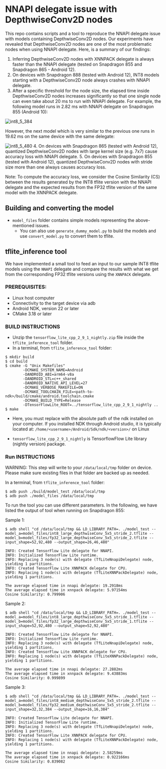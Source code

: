 # NNAPI delegate issue with DepthwiseConv2D nodes

This repo contains scripts and a tool to reproduce the NNAPI delegate issue with models containing DepthwiseConv2D nodes. Our experiments have revealed that DepthwiseConv2D nodes are one of the most problematic nodes when using NNAPI delegate. Here, is a summary of our findings:

1. Inferring DepthwiseConv2D nodes with XNNPACK delegate is always faster than the NNAPI delegate (tested on Snapdragon 855 and Snapdragon 865 - Android 12).
2. On devices with Snapdragon 888 (tested with Android 12), INT8 models starting with a DepthwiseConv2D node always crashes with NNAPI delegate. 
3. After a specific threshold for the node size, the elapsed time inside DepthwiseConv2D nodes increases significantly so that one single node can even take about 20 ms to run with NNAPI delegate. For example, the following model runs in 2.82 ms with NNAPI delegate on Snapdragon 855 (Android 10):

![int8_5_384](https://user-images.githubusercontent.com/45400368/186978999-c0dd7a75-42c5-4d3a-a2f9-571a565772db.png)

However, the next model which is very similar to the previous one runs in 19.62 ms on the same device with the same delegate:

![int8_5_480](https://user-images.githubusercontent.com/45400368/186979435-70365554-f26f-4adf-b96e-2133dd01e640.png)
4. On devices with Snapdragon 865 (tested with Android 12), quantized DepthwiseConv2D nodes with large kernel size (e.g. 7x7) cause accuracy loss with NNAPI delegate.
5. On devices with Snapdragon 855 (tested with Android 12), quantized DepthwiseConv2D nodes with stride size more than one always causes accuracy loss.

Note: To compute the accuracy loss, we consider the Cosine Similarity (CS) between the results generated by the INT8 tflite version with the NNAPI delegate and the expected results from the FP32 tflite version of the same model with the XNNPACK delegate.

## Building and converting the model
* `model_files` folder contains simple models representing the above-mentioned issues. 
  * You can also use `generate_dummy_model.py` to build the models and use `convert_model.py` to convert them to tflite.

## tflite_inference tool 
We have implemented a small tool to feed an input to our sample INT8 tflite models using the `NNAPI` delegate and compare the results with what we get from the corresponding FP32 tflite versions using the `XNNPACK` delegate.

### PREREQUISITES: ###
* Linux host computer
* Connectivity to the target device via adb
* Android NDK, version 22 or later
* CMake 3.18 or later

### BUILD INSTRUCTIONS ###
* Unzip the `tensorflow_lite_cpp_2_9_1_nightly.zip` file inside the `tflite_inference_tool` folder.
* In a terminal, from `tflite_inference_tool` folder:
```console
$ mkdir build
$ cd build
$ cmake -G "Unix Makefiles"
        -DCMAKE_SYSTEM_NAME=Android 
        -DANDROID_ABI=arm64-v8a 
        -DANDROID_STL=c++_shared 
        -DANDROID_NATIVE_API_LEVEL=27 
        -DCMAKE_VERBOSE_MAKEFILE=ON 
        -DCMAKE_TOOLCHAIN_FILE=<path-to-ndk>/build/cmake/android.toolchain.cmake 
        -DCMAKE_BUILD_TYPE=Release
        -DTensorFlowLite_ROOT=../tensorflow_lite_cpp_2_9_1_nightly ..
$ make
```
* Here, you must replace <path-to-ndk> with the absolute path of the ndk installed on your computer. If you installed NDK through Android studio, it is typically located at:
    `/home/<username>/Android/Sdk/ndk/<version>/` on Linux

* `tensorflow_lite_cpp_2_9_1_nightly` is TensorflowFlow Lite library (nightly version) package.
### Run INSTRUCTIONS ###
WARNING: This step will write to your `/data/local/tmp` folder on device. Please make sure existing files in that folder are backed up as needed.

In a terminal, from `tflite_inference_tool` folder:
```console
$ adb push ./build/model_test /data/local/tmp
$ adb push ./model_files /data/local/tmp
```

To run the tool you can use different parameters. In the following, we have listed the output of tool when running on Snapdragon 855: 

Sample 1:
```console
$ adb shell "cd /data/local/tmp && LD_LIBRARY_PATH=. ./model_test --model_a=model_files/int8_large_depthwiseConv_5x5_stride_2.tflite --model_b=model_files/fp32_large_depthwiseConv_5x5_stride_2.tflite --input_shape=52,92,480 --output_shape=26,46,480"

INFO: Created TensorFlow Lite delegate for NNAPI.
INFO: Initialized TensorFlow Lite runtime.
INFO: Replacing 3 node(s) with delegate (TfLiteNnapiDelegate) node, yielding 1 partitions.
INFO: Created TensorFlow Lite XNNPACK delegate for CPU.
INFO: Replacing 1 node(s) with delegate (TfLiteXNNPackDelegate) node, yielding 1 partitions.

The average elapsed time in nnapi delegate: 19.2918ms
The average elapsed time in xnnpack delegate: 5.97154ms
Cosine Similarity: 0.799906 
```

Sample 2:
```console
$ adb shell "cd /data/local/tmp && LD_LIBRARY_PATH=. ./model_test --model_a=model_files/int8_large_depthwiseConv_5x5_stride_1.tflite --model_b=model_files/fp32_large_depthwiseConv_5x5_stride_1.tflite --input_shape=52,92,480 --output_shape=52,92,480"

INFO: Created TensorFlow Lite delegate for NNAPI.
INFO: Initialized TensorFlow Lite runtime.
INFO: Replacing 3 node(s) with delegate (TfLiteNnapiDelegate) node, yielding 1 partitions.
INFO: Created TensorFlow Lite XNNPACK delegate for CPU.
INFO: Replacing 1 node(s) with delegate (TfLiteXNNPackDelegate) node, yielding 1 partitions.

The average elapsed time in nnapi delegate: 27.2882ms
The average elapsed time in xnnpack delegate: 9.43883ms
Cosine Similarity: 0.999899 
```

Sample 3:
```console
$ adb shell "cd /data/local/tmp && LD_LIBRARY_PATH=. ./model_test --model_a=model_files/int8_medium_depthwiseConv_5x5_stride_2.tflite --model_b=model_files/fp32_medium_depthwiseConv_5x5_stride_2.tflite --input_shape=32,32,384 --output_shape=16,16,384"

INFO: Created TensorFlow Lite delegate for NNAPI.
INFO: Initialized TensorFlow Lite runtime.
INFO: Replacing 3 node(s) with delegate (TfLiteNnapiDelegate) node, yielding 1 partitions.
INFO: Created TensorFlow Lite XNNPACK delegate for CPU.
INFO: Replacing 1 node(s) with delegate (TfLiteXNNPackDelegate) node, yielding 1 partitions.

The average elapsed time in nnapi delegate: 2.58259ms
The average elapsed time in xnnpack delegate: 0.922166ms
Cosine Similarity: 0.839082 
```